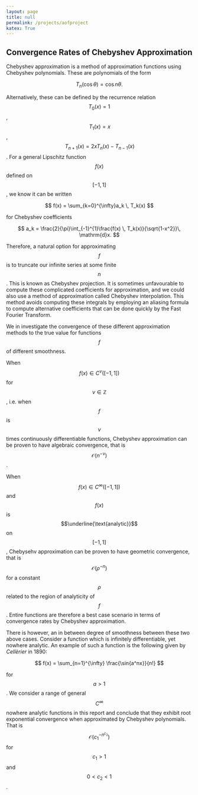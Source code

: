 ```yaml
---
layout: page
title: null
permalink: /projects/aofproject
katex: True
---
```


## Convergence Rates of Chebyshev Approximation
Chebyshev approximation is a method of approximation functions using Chebyshev polynomials. These are polynomials of the form 

$$
T_n(\cos{\theta}) = \cos{n  \theta}.
$$

Alternatively, these can be defined by the recurrence relation $$T_0(x) = 1$$, $$\, T_1(x) = x$$, $$\, T_{n+1}(x)= 2xT_n(x) - T_{n-1}(x)$$. For a general Lipschitz function $$f(x)$$ defined on $$[-1,1]$$, we know it can be written 

$$
f(x) = \sum_{k=0}^{\infty}a_k \, T_k(x)
$$

for Chebyshev coefficients  

$$
a_k = \frac{2}{\pi}\int_{-1}^{1}\frac{f(x) \, T_k(x)}{\sqrt{1-x^2}}\, \mathrm{d}x.
$$

Therefore, a natural option for approximating $$f$$ is to truncate our infinite series at some finite $$n$$. This is known as Chebyshev projection. It is sometimes unfavourable to compute these complicated coefficients for approximation, and we could also use a method of approximation called Chebyshev interpolation. This method avoids computing these integrals by employing an aliasing formula to compute alternative coefficients that can be done quickly by the Fast Fourier Transform. 

We in investigate the convergence of these different approximation methods to the true value for functions $$f$$ of different smoothness.

When $$f(x) \in C^{\nu}([-1,1])$$ for $$\nu \in \mathbb{Z}$$, i.e. when $$f$$ is $$\nu$$ times continuously differentiable functions, Chebyshev approximation can be proven to have algebraic convergence, that is $$\mathcal{O}(n^{-\nu})$$.

When $$f(x) \in C^\infty([-1,1])$$ and $$f(x)$$ is $$\underline{\text{analytic}}$$ on $$[-1,1]$$, Chebysehv approximation can be proven to have geometric convergence, that is $$\mathcal{O}(\rho^{-n})$$ for a constant $$\rho$$ related to the region of analyticity of $$f$$. Entire functions are therefore a best case scenario in terms of convergence rates by Chebyshev approximation. 

There is however, an in between degree of smoothness between these two above cases. Consider a function which is infinitely differentiable, yet nowhere analytic. An example of such a function is the following given by *Cellèrier* in 1890:

$$
f(x) = \sum_{n=1}^{\infty} \frac{\sin{a^nx}}{n!}
$$

for $$a>1$$. We consider a range of general $$C^{\infty}$$ nowhere analytic functions in this report and conclude that they exhibit root exponential convergence when approximated by Chebyshev polynomials. That is $$\mathcal{O}(c_1^{-n^{c_2}})$$ for $$c_1>1$$ and $$0<c_2<1$$. 
